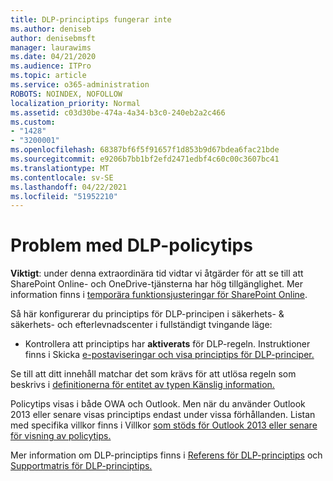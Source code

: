 ```yaml
---
title: DLP-principtips fungerar inte
ms.author: deniseb
author: denisebmsft
manager: laurawims
ms.date: 04/21/2020
ms.audience: ITPro
ms.topic: article
ms.service: o365-administration
ROBOTS: NOINDEX, NOFOLLOW
localization_priority: Normal
ms.assetid: c03d30be-474a-4a34-b3c0-240eb2a2c466
ms.custom:
- "1428"
- "3200001"
ms.openlocfilehash: 68387bf6f5f91657f1d853b9d67bdea6fac21bde
ms.sourcegitcommit: e9206b7bb1bf2efd2471edbf4c60c00c3607bc41
ms.translationtype: MT
ms.contentlocale: sv-SE
ms.lasthandoff: 04/22/2021
ms.locfileid: "51952210"
---
```

# <a name="dlp-policy-tip-issues"></a>Problem med DLP-policytips

**Viktigt**: under denna extraordinära tid vidtar vi åtgärder för att se till att SharePoint Online- och OneDrive-tjänsterna har hög tillgänglighet. Mer information finns i [temporära funktionsjusteringar för SharePoint Online](https://aka.ms/ODSPAdjustments).

Så här konfigurerar du principtips för DLP-principen i säkerhets- & säkerhets- och efterlevnadscenter i fullständigt tvingande läge:

- Kontrollera att principtips har **aktiverats** för DLP-regeln. Instruktioner finns i Skicka [e-postaviseringar och visa principtips för DLP-principer.](https://docs.microsoft.com/microsoft-365/compliance/use-notifications-and-policy-tips)

Se till att ditt innehåll matchar det som krävs för att utlösa regeln som beskrivs i [definitionerna för entitet av typen Känslig information.](https://docs.microsoft.com/microsoft-365/compliance/sensitive-information-type-entity-definitions)

Policytips visas i både OWA och Outlook. Men när du använder Outlook 2013 eller senare visas principtips endast under vissa förhållanden. Listan med specifika villkor finns i Villkor [som stöds för Outlook 2013 eller senare för visning av policytips.](https://docs.microsoft.com/microsoft-365/compliance/use-notifications-and-policy-tips)

Mer information om DLP-principtips finns i [Referens för DLP-principtips](https://docs.microsoft.com/microsoft-365/compliance/dlp-policy-tips-reference?view=o365-worldwide#support-matrix-for-dlp-policy-tips-across-microsoft-apps) och [Supportmatris för DLP-principtips.](https://docs.microsoft.com/microsoft-365/compliance/dlp-policy-tips-reference?view=o365-worldwide#support-matrix-for-dlp-policy-tips-across-microsoft-apps)
